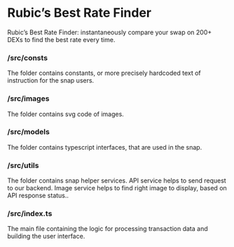 # Rubic’s Best Rate Finder

Rubic’s Best Rate Finder: instantaneously compare your swap on 200+ DEXs to find the best rate every time.

### /src/consts
The folder contains constants, or more precisely hardcoded text of instruction for the snap users.

### /src/images
The folder contains svg code of images.

### /src/models
The folder contains typescript interfaces, that are used in the snap.

### /src/utils
The folder contains snap helper services. API service helps to send request to our backend. Image service helps to find right image to display, based on API response status..

### /src/index.ts
The main file containing the logic for processing transaction data and building the user interface.
